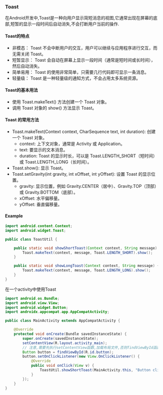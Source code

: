 ### Toast
在Android开发中,Toast是一种向用户显示简短消息的视图,它通常出现在屏幕的底部,短暂的显示一段时间后自动消失,不会打断用户当前的操作.

#### Toast的特点
- 非模态： Toast 不会中断用户的交互，用户可以继续与应用程序进行交互，而无需关闭 Toast。
- 短暂显示： Toast 会自动在屏幕上显示一段时间（通常是短时间或长时间），然后自动消失。
- 简单易用： Toast 的使用非常简单，只需要几行代码即可显示一条消息。
- 轻量级： Toast 是一种轻量级的通知方式，不会占用太多系统资源。

#### Toast的基本用法
- 使用 Toast.makeText() 方法创建一个 Toast 对象。
- 调用 Toast 对象的 show() 方法显示 Toast。

#### Toast 的常用方法

- Toast.makeText(Context context, CharSequence text, int duration): 创建一个 Toast 对象。
  - context: 上下文对象，通常是 Activity 或 Application。
  - text: 要显示的文本消息。
  - duration: Toast 的显示时长，可以是 Toast.LENGTH_SHORT（短时间）或 Toast.LENGTH_LONG（长时间）。
- Toast.show(): 显示 Toast。
- Toast.setGravity(int gravity, int xOffset, int yOffset): 设置 Toast 的显示位置。
  - gravity: 显示位置，例如 Gravity.CENTER（居中）、Gravity.TOP（顶部）或 Gravity.BOTTOM（底部）。
  - xOffset: 水平偏移量。
  - yOffset: 垂直偏移量。

#### Example
``` java
import android.content.Context;
import android.widget.Toast;

public class ToastUtil {

    public static void showShortToast(Context context, String message) {
        Toast.makeText(context, message, Toast.LENGTH_SHORT).show();
    }

    public static void showLongToast(Context context, String message) {
        Toast.makeText(context, message, Toast.LENGTH_LONG).show();
    }
}
```
在一个activity中使用Toast
``` java
import android.os.Bundle;
import android.view.View;
import android.widget.Button;
import androidx.appcompat.app.AppCompatActivity;

public class MainActivity extends AppCompatActivity {

    @Override
    protected void onCreate(Bundle savedInstanceState) {
        super.onCreate(savedInstanceState);
        setContentView(R.layout.activity_main);
        // 注意,需要先执行setContentView函数,加载布局文件,否则findViewById函数将返回null.
        Button button = findViewById(R.id.button);
        button.setOnClickListener(new View.OnClickListener() {
            @Override
            public void onClick(View v) {
                ToastUtil.showShortToast(MainActivity.this, "Button clicked!");
            }
        });
    }
}
```